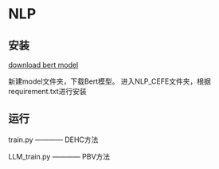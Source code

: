 # NLP

## 安装

[download bert model](https://huggingface.co/hfl/chinese-bert-wwm)

新建model文件夹，下载Bert模型。
进入NLP_CEFE文件夹，根据requirement.txt进行安装

## 运行

train.py      ————   DEHC方法

LLM_train.py  ————   PBV方法
